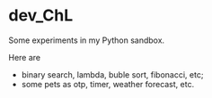 # dev_ChL
Some experiments in my Python sandbox.

Here are 
* binary search, lambda, buble sort, fibonacci, etc; 
* some pets as otp, timer, weather forecast, etc.
